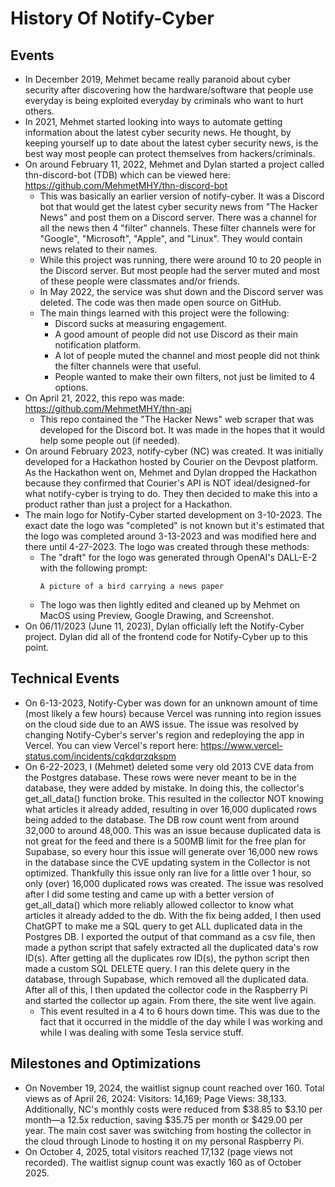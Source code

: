 # History Of Notify-Cyber

## Events

- In December 2019, Mehmet became really paranoid about cyber security after discovering how the hardware/software that people use everyday is being exploited everyday by criminals who want to hurt others.
- In 2021, Mehmet started looking into ways to automate getting information about the latest cyber security news. He thought, by keeping yourself up to date about the latest cyber security news, is the best way most people can protect themselves from hackers/criminals.
- On around February 11, 2022, Mehmet and Dylan started a project called thn-discord-bot (TDB) which can be viewed here: https://github.com/MehmetMHY/thn-discord-bot
  - This was basically an earlier version of notify-cyber. It was a Discord bot that would get the latest cyber security news from "The Hacker News" and post them on a Discord server. There was a channel for all the news then 4 "filter" channels. These filter channels were for "Google", "Microsoft", "Apple", and "Linux". They would contain news related to their names.
  - While this project was running, there were around 10 to 20 people in the Discord server. But most people had the server muted and most of these people were classmates and/or friends.
  - In May 2022, the service was shut down and the Discord server was deleted. The code was then made open source on GitHub.
  - The main things learned with this project were the following:
    - Discord sucks at measuring engagement.
    - A good amount of people did not use Discord as their main notification platform.
    - A lot of people muted the channel and most people did not think the filter channels were that useful.
    - People wanted to make their own filters, not just be limited to 4 options.
- On April 21, 2022, this repo was made: https://github.com/MehmetMHY/thn-api
  - This repo contained the "The Hacker News" web scraper that was developed for the Discord bot. It was made in the hopes that it would help some people out (if needed).
- On around February 2023, notify-cyber (NC) was created. It was initially developed for a Hackathon hosted by Courier on the Devpost platform. As the Hackathon went on, Mehmet and Dylan dropped the Hackathon because they confirmed that Courier's API is NOT ideal/designed-for what notify-cyber is trying to do. They then decided to make this into a product rather than just a project for a Hackathon.
- The main logo for Notify-Cyber started development on 3-10-2023. The exact date the logo was "completed" is not known but it's estimated that the logo was completed around 3-13-2023 and was modified here and there until 4-27-2023. The logo was created through these methods:
  - The "draft" for the logo was generated through OpenAI's DALL-E-2 with the following prompt:
    ```
    A picture of a bird carrying a news paper
    ```
  - The logo was then lightly edited and cleaned up by Mehmet on MacOS using Preview, Google Drawing, and Screenshot.
- On 06/11/2023 (June 11, 2023), Dylan officially left the Notify-Cyber project. Dylan did all of the frontend code for Notify-Cyber up to this point.

## Technical Events

- On 6-13-2023, Notify-Cyber was down for an unknown amount of time (most likely a few hours) because Vercel was running into region issues on the cloud side due to an AWS issue. The issue was resolved by changing Notify-Cyber's server's region and redeploying the app in Vercel. You can view Vercel's report here: https://www.vercel-status.com/incidents/cqkdqrzqkspm
- On 6-22-2023, I (Mehmet) deleted some very old 2013 CVE data from the Postgres database. These rows were never meant to be in the database, they were added by mistake. In doing this, the collector's get_all_data() function broke. This resulted in the collector NOT knowing what articles it already added, resulting in over 16,000 duplicated rows being added to the database. The DB row count went from around 32,000 to around 48,000. This was an issue because duplicated data is not great for the feed and there is a 500MB limit for the free plan for Supabase, so every hour this issue will generate over 16,000 new rows in the database since the CVE updating system in the Collector is not optimized. Thankfully this issue only ran live for a little over 1 hour, so only (over) 16,000 duplicated rows was created. The issue was resolved after I did some testing and came up with a better version of get_all_data() which more reliably allowed collector to know what articles it already added to the db. With the fix being added, I then used ChatGPT to make me a SQL query to get ALL duplicated data in the Postgres DB. I exported the output of that command as a csv file, then made a python script that safely extracted all the duplicated data's row ID(s). After getting all the duplicates row ID(s), the python script then made a custom SQL DELETE query. I ran this delete query in the database, through Supabase, which removed all the duplicated data. After all of this, I then updated the collector code in the Raspberry Pi and started the collector up again. From there, the site went live again.
  - This event resulted in a 4 to 6 hours down time. This was due to the fact that it occurred in the middle of the day while I was working and while I was dealing with some Tesla service stuff.

## Milestones and Optimizations

- On November 19, 2024, the waitlist signup count reached over 160. Total views as of April 26, 2024: Visitors: 14,169; Page Views: 38,133. Additionally, NC's monthly costs were reduced from $38.85 to $3.10 per month—a 12.5x reduction, saving $35.75 per month or $429.00 per year. The main cost saver was switching from hosting the collector in the cloud through Linode to hosting it on my personal Raspberry Pi.
- On October 4, 2025, total visitors reached 17,132 (page views not recorded). The waitlist signup count was exactly 160 as of October 2025.
